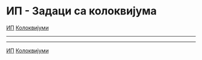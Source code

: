 # ИП - Задаци са колоквијума

[ИП](../../README.md) [Колоквијуми](../README.md)

---

---  

[ИП](../../README.md) [Колоквијуми](../README.md)
